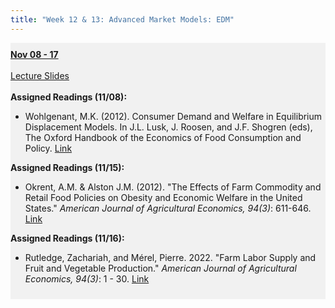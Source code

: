 ```yaml
---
title: "Week 12 & 13: Advanced Market Models: EDM"
---
```


<div style="background-color:rgba(0, 0, 0, 0.0470588); text-align:left; vertical-align: middle; padding:10px 0;">
<b><u>Nov 08 - 17 </u></b> <br> <br>
<a  href="/lectures/Week 11.csv" target="_blank">Lecture Slides</a> <br> <br>
<b>Assigned Readings (11/08):</b> <br>

<ul>
  <li>Wohlgenant, M.K. (2012). Consumer Demand and Welfare in Equilibrium Displacement Models. In J.L. Lusk, J. Roosen, and J.F. Shogren (eds), The Oxford Handbook of the Economics of Food Consumption and Policy. <a href = "https://doi.org/10.1093/oxfordhb/9780199569441.013.0012" target="_blank">Link</a></li>
</ul>

<b>Assigned Readings (11/15):</b> <br>

<ul>
  <li>Okrent, A.M. & Alston J.M. (2012). "The Effects of Farm Commodity and Retail Food Policies on Obesity and Economic Welfare in the United States." <i>American Journal of Agricultural Economics, 94(3)</i>: 611-646. <a href = "https://doi.org/10.1093/ajae/aar138" target="_blank">Link</a></li>
</ul>

<b>Assigned Readings (11/16):</b> <br>

<ul>
  <li>Rutledge, Zachariah, and Mérel, Pierre. 2022. "Farm Labor Supply and Fruit and Vegetable Production." <i>American Journal of Agricultural Economics, 94(3)</i>: 1 - 30. <a href = "https://doi.org/10.1111/ajae.12332" target="_blank">Link</a></li>
</ul>
</div>

